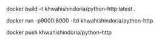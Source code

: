 docker build -t khwahishindoria/python-http:latest .

docker run -p9000:8000 -itd khwahishindoria/python-http

docker push khwahishindoria/python-http
